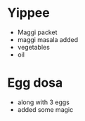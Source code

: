 # Yippee

* Maggi packet
* maggi masala added
* vegetables
* oil

# Egg dosa
* along with 3 eggs
* added some magic 
